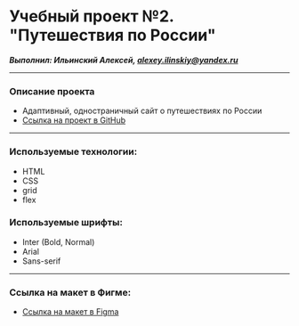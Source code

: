 # Учебный проект №2. "Путешествия по России"
***Выполнил: Ильинский Алексей, alexey.ilinskiy@yandex.ru***

---
### Описание проекта
* Адаптивный, одностраничный сайт о путешествиях по России
* [Ссылка на проект в GitHub](https://github.com/AlexeyIlinskiy/russian-travel)


---
### Используемые технологии: 
* HTML
* CSS
* grid
* flex

### Используемые шрифты:
* Inter (Bold, Normal)
* Arial
* Sans-serif

---
### Ссылка на макет в Фигме:

* [Ссылка на макет в Figma](https://www.figma.com/file/5S2WSbEFL6awjVWJ0NWL8Q/Sprint-3_-Russia-_-desktop-mobile?node-id=28503%3A0)


